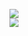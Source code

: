 [![](https://img.shields.io/badge/Made%20With-Github%20Spray-lightgrey.svg?style=for-the-badge&logo=github)](https://github.com/Annihil/github-spray#6160)  
[![](https://i.imgur.com/2DrTn0Z.gif)](https://github.com/Annihil/github-spray)